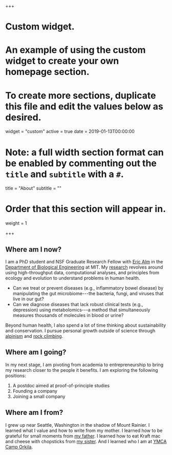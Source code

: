 +++
# Custom widget.
# An example of using the custom widget to create your own homepage section.
# To create more sections, duplicate this file and edit the values below as desired.
widget = "custom"
active = true
date = 2019-01-13T00:00:00

# Note: a full width section format can be enabled by commenting out the `title` and `subtitle` with a `#`.
title = "About"
subtitle = ""

# Order that this section will appear in.
weight = 1

+++

## Where am I now?

I am a PhD student and NSF Graduate Research Fellow with [Eric Alm](http://almlab.mit.edu/index.html) in the [Department of Biological Engineering](https://be.mit.edu) at MIT. My [research](https://nathanieldchu.github.io/research/) revolves around using high-throughput data, computational analyses, and principles from ecology and evolution to understand problems in human health.

* Can we treat or prevent diseases (e.g., inflammatory bowel disease) by manipulating the gut microbiome---the bacteria, fungi, and viruses that live in our gut?
* Can we diagnose diseases that lack robust clinical tests (e.g., depression) using metabolomics---a method that simultaneously measures thousands of molecules in blood or urine?

Beyond human health, I also spend a lot of time thinking about sustainability and conservation. I pursue personal growth outside of science through [alpinism](https://nathanieldchu.github.io/blog/) and [rock climbing](https://www.mountainproject.com/user/111841723/nd-chu).

## Where am I going?

In my next stage, I am pivoting from academia to entrepreneurship to bring my research closer to the people it benefits. I am exploring the following positions:

1. A postdoc aimed at proof-of-principle studies
2. Founding a company
3. Joining a small company

## Where am I from?

I grew up near Seattle, Washington in the shadow of Mount Rainier. I learned what I value and how to write from my mother. I learned how to be grateful for small moments from [my father](https://en.wikipedia.org/wiki/Cary_Lu). I learned how to eat Kraft mac and cheese with chopsticks from [my sister](https://www.instagram.com/meredithsarah22/). And I learned who I am at [YMCA Camp Orkila](https://www.seattleymca.org/camp-orkila). 